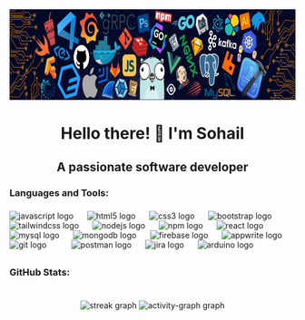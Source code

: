 <div align="center">
  <img height="160" src="./images/github-banner-1.png" loading="lazy"/>
  <br>
</div>

###

<h1 
style="" align="center">
Hello there! 👋 I'm Sohail
</h1>

<h2 
style="" align="center">
A passionate software developer
</h2>

<!-- <div align="center" ><img src="https://i.postimg.cc/15S3x9nb/github-2.gif" height="250" width="300" style="border-radius: 5px" loading="lazy"></div>
<br> -->

<!-- <div>
    &#9679; 🌱 I’m currently learning <span style="font-weight: bold"> Computer Networking </span>
    <br>
    &#9679; 📫 Reach me at
    <a style="font-weight: bold" href="mailto:mailsohailfiza@gmail.com?
                 &subject=
                 &body=">mailsohailfiza@gmail.com</a>
    <br>
    &#9679; 📄 My <a style="font-weight: bold" href="" >Resume</a>
</div> -->

<h3 align="left">Languages and Tools:</h3>

###

<div align="left">
  <img src="https://cdn.jsdelivr.net/gh/devicons/devicon/icons/javascript/javascript-original.svg" height="45" alt="javascript logo"  />
  <img width="16" />
  <img src="https://cdn.jsdelivr.net/gh/devicons/devicon/icons/html5/html5-original.svg" height="45" alt="html5 logo"  />
  <img width="16" />
  <img src="https://cdn.jsdelivr.net/gh/devicons/devicon/icons/css3/css3-original.svg" height="45" alt="css3 logo"  />
  <img width="16" />
  <img src="https://cdn.jsdelivr.net/gh/devicons/devicon/icons/bootstrap/bootstrap-original.svg" height="45" alt="bootstrap logo"  />
  <img width="16" />
  <img src="https://skillicons.dev/icons?i=tailwind" height="45" alt="tailwindcss logo"  />
  <img width="16" />
  <img src="https://cdn.simpleicons.org/nodedotjs/339933" height="45" alt="nodejs logo"  />
  <img width="16" />
  <img src="https://cdn.jsdelivr.net/gh/devicons/devicon/icons/npm/npm-original-wordmark.svg" height="45" alt="npm logo"  />
  <img width="16" />
  <img src="https://cdn.jsdelivr.net/gh/devicons/devicon/icons/react/react-original.svg" height="45" alt="react logo"  />
  <img width="16" />
  <img src="https://cdn.jsdelivr.net/gh/devicons/devicon/icons/mysql/mysql-original.svg" height="45" alt="mysql logo"  />
  <img width="16" />
  <img src="https://cdn.jsdelivr.net/gh/devicons/devicon/icons/mongodb/mongodb-original.svg" height="45" alt="mongodb logo"  />
  <img width="16" />
  <img src="https://cdn.jsdelivr.net/gh/devicons/devicon/icons/firebase/firebase-plain.svg" height="45" alt="firebase logo"  />
  <img width="16" />
  <img src="https://cdn.jsdelivr.net/gh/devicons/devicon/icons/appwrite/appwrite-original.svg" height="45" alt="appwrite logo"  />
  <img width="16" />
  <img src="https://cdn.jsdelivr.net/gh/devicons/devicon/icons/git/git-original.svg" height="45" alt="git logo"  />
  <img width="16" />
  <!-- <img src="https://cdn.jsdelivr.net/gh/devicons/devicon/icons/docker/docker-original.svg" height="45" alt="docker logo"  />
  <img width="16" />
  <img src="https://cdn.jsdelivr.net/gh/devicons/devicon/icons/kubernetes/kubernetes-plain.svg" height="45" alt="kubernetes logo"  /> -->
  <img width="16" />
  <img src="https://cdn.simpleicons.org/postman/FF6C37" height="45" alt="postman logo"  />
  <!-- <img width="16" />
  <img src="https://cdn.jsdelivr.net/gh/devicons/devicon/icons/nginx/nginx-original.svg" height="45" alt="nginx logo"  />
  <img width="16" />
  <img src="https://skillicons.dev/icons?i=aws" height="45" alt="amazonwebservices logo"  /> -->
  <img width="16" />
  <img src="https://cdn.jsdelivr.net/gh/devicons/devicon/icons/jira/jira-original.svg" height="45" alt="jira logo"  />
  <img width="16" />
  <img src="https://cdn.jsdelivr.net/gh/devicons/devicon/icons/arduino/arduino-original.svg" height="45" alt="arduino logo"  />
</div>

<!-- ## -->

<!-- <h3 align="left">Connect with me:</h3>

###

<p align="left">
<a href="mailto:mailsohailfiza@gmail.com" target="blank"><img align="center" src="https://raw.githubusercontent.com/maurodesouza/profile-readme-generator/master/src/assets/icons/social/gmail/default.svg" alt="mailsohailfiza@gmail.com" height="45" width="60" /></a>
<a href="https://linkedin.com/in/sohailfiza" target="blank"><img align="center" src="https://raw.githubusercontent.com/maurodesouza/profile-readme-generator/master/src/assets/icons/social/linkedin/default.svg" alt="sohailfiza" height="45" width="60" /></a> -->
<!-- <a href="#" target="blank"><img align="center" src="https://raw.githubusercontent.com/maurodesouza/profile-readme-generator/master/src/assets/icons/social/instagram/default.svg" alt="sohailfiza" height="45" width="60" /></a> -->
<!-- <a href="https://discord.com/" target="blank"><img align="center" src="https://raw.githubusercontent.com/maurodesouza/profile-readme-generator/master/src/assets/icons/social/discord/default.svg" alt="sohailfiza" height="45" width="60" /></a> -->
<!-- <a href="https://www.leetcode.com/sohailfiza" target="blank"><img align="center" src="https://raw.githubusercontent.com/rahuldkjain/github-profile-readme-generator/master/src/images/icons/Social/leet-code.svg" alt="sohailfiza" height="45" width="60" /></a> -->
</p>

##

<h3 align="left">GitHub Stats:</h3>

###

<br clear="both">

<div align="center">
  <img src="https://nirzak-streak-stats.vercel.app/?user=sohailfiza&theme=dark&hide_border=false" height="150" alt="streak graph"  />
  <!-- <img src="https://github-readme-stats.vercel.app/api?username=sohailfiza&hide_title=true&hide_rank=false&show_icons=true&include_all_commits=true&count_private=true&disable_animations=false&theme=highcontrast&locale=en&hide_border=false" height="150" alt="stats graph"  /> -->
    <!-- <img src="https://github-readme-stats.vercel.app/api/top-langs?username=sohailfiza&locale=en&hide_title=false&layout=compact&card_width=320&langs_count=5&theme=highcontrast&hide_border=false&order=2" height="150" alt="languages graph"  /> -->
    
  <img src="https://github-readme-activity-graph.vercel.app/graph?username=sohailfiza&radius=16&theme=react&area=true&order=5&hide_title=true" height="150" alt="activity-graph graph"  />
</div>
